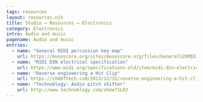 ```yaml
---
tags: resources
layout: resources.njk
title: Studio → Resources → Electronics
category: Electronics
intro: Audio and music
pagename: Audio and music
entries:
  - name: "General MIDI percussion key map"
    url: https://musescore.org/sites/musescore.org/files/General%20MIDI%20Standard%20Percussion%20Set%20Key%20Map.pdf
  - name: "MIDI DIN electrical specification"
    url: https://www.midi.org/specifications-old/item/midi-din-electrical-specification
  - name: "Reverse engineering a Hit Clip"
    url: https://ch00ftech.com/2013/12/31/reverse-engineering-a-hit-clip/
  - name: "Technoblogy: Audio pitch shifter"
    url: http://www.technoblogy.com/show?1L02
---
```

